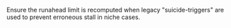 Ensure the runahead limit is recomputed when legacy "suicide-triggers" are used to prevent erroneous stall in niche cases.
